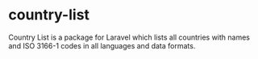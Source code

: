 # country-list
Country List is a package for Laravel which lists all countries with names and ISO 3166-1 codes in all languages and data formats.
